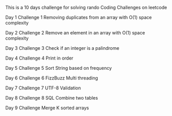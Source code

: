 This is a 10 days challenge for solving rando Coding Challenges on leetcode

Day 1
Challenge 1
Removing duplicates from an array with O(1) space complexity

Day 2
Challenge 2
Remove an element in an array with O(1) space complexity

Day 3
Challenge 3
Check if an integer is a palindrome

Day 4
Challenge 4
Print in order

Day 5
Challenge 5
Sort String based on frequency

Day 6
Challenge 6
FizzBuzz Multi threading

Day 7
Challenge 7
UTF-8 Validation

Day 8
Challenge 8
SQL Combine two tables

Day 9
Challenge
Merge K sorted arrays
